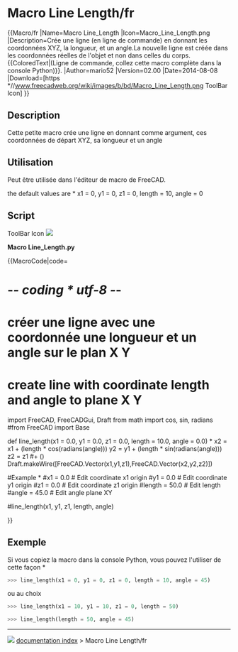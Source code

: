 # Macro Line Length/fr
{{Macro/fr
|Name=Macro Line_Length
|Icon=Macro_Line_Length.png
|Description=Crée une ligne (en ligne de commande) en donnant les coordonnées XYZ, la longueur, et un angle.La nouvelle ligne est créée dans les coordonnées réelles de l'objet et non dans celles du corps.<br/>{{ColoredText|(Ligne de commande, collez cette macro complète dans la console Python)}}.
|Author=mario52
|Version=02.00
|Date=2014-08-08
|Download=[https   *//www.freecadweb.org/wiki/images/b/bd/Macro_Line_Length.png ToolBar Icon]
}}

## Description

Cette petite macro crée une ligne en donnant comme argument, ces coordonnées de départ XYZ, sa longueur et un angle

## Utilisation

Peut être utilisée dans l\'éditeur de macro de FreeCAD.

the default values are    * x1 = 0, y1 = 0, z1 = 0, length = 10, angle = 0

## Script

ToolBar Icon ![](images/Macro_Line_Length.png )

**Macro Line_Length.py**


{{MacroCode|code=
# -*- coding   * utf-8 -*-
# créer une ligne avec une coordonnée une longueur et un angle sur le plan X Y
# create line with coordinate length and angle to plane X Y
import FreeCAD, FreeCADGui, Draft
from math import cos, sin, radians
#from FreeCAD import Base
 
def line_length(x1 = 0.0, y1 = 0.0, z1 = 0.0, length = 10.0, angle = 0.0)   *
    x2 = x1 + (length * cos(radians(angle)))
    y2 = y1 + (length * sin(radians(angle)))
    z2 = z1 #+ ()
    Draft.makeWire([FreeCAD.Vector(x1,y1,z1),FreeCAD.Vector(x2,y2,z2)])

#Example   *
#x1 = 0.0          # Edit coordinate x1 origin
#y1 = 0.0          # Edit coordinate y1 origin
#z1 = 0.0          # Edit coordinate z1 origin
#length = 50.0       # Edit length
#angle  = 45.0       # Edit angle plane XY
 
#line_length(x1, y1, z1, length, angle)

}}




## Exemple

Si vous copiez la macro dans la console Python, vous pouvez l\'utiliser de cette façon   *


```python
>>> line_length(x1 = 0, y1 = 0, z1 = 0, length = 10, angle = 45)
```

ou au choix


```python
>>> line_length(x1 = 10, y1 = 10, z1 = 0, length = 50)

>>> line_length(length = 50, angle = 45)
```



---
![](images/Right_arrow.png) [documentation index](../README.md) > Macro Line Length/fr
